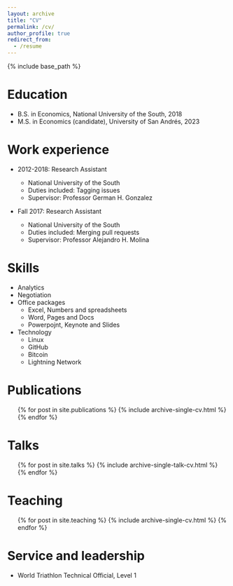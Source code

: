 ```yaml
---
layout: archive
title: "CV"
permalink: /cv/
author_profile: true
redirect_from:
  - /resume
---
```


{% include base_path %}

Education
======
* B.S. in Economics, National University of the South, 2018
* M.S. in Economics (candidate), University of San Andrés, 2023


Work experience
======
* 2012-2018: Research Assistant
  * National University of the South
  * Duties included: Tagging issues
  * Supervisor: Professor German H. Gonzalez

* Fall 2017: Research Assistant
  * National University of the South
  * Duties included: Merging pull requests
  * Supervisor: Professor Alejandro H. Molina
  
Skills
======
* Analytics
* Negotiation
* Office packages
  * Excel, Numbers and spreadsheets
  * Word, Pages and Docs
  * Powerpojnt, Keynote and Slides
* Technology
  * Linux
  * GitHub
  * Bitcoin
  * Lightning Network

Publications
======
  <ul>{% for post in site.publications %}
    {% include archive-single-cv.html %}
  {% endfor %}</ul>
  
Talks
======
  <ul>{% for post in site.talks %}
    {% include archive-single-talk-cv.html %}
  {% endfor %}</ul>
  
Teaching
======
  <ul>{% for post in site.teaching %}
    {% include archive-single-cv.html %}
  {% endfor %}</ul>
  
Service and leadership
======
* World Triathlon Technical Official, Level 1
